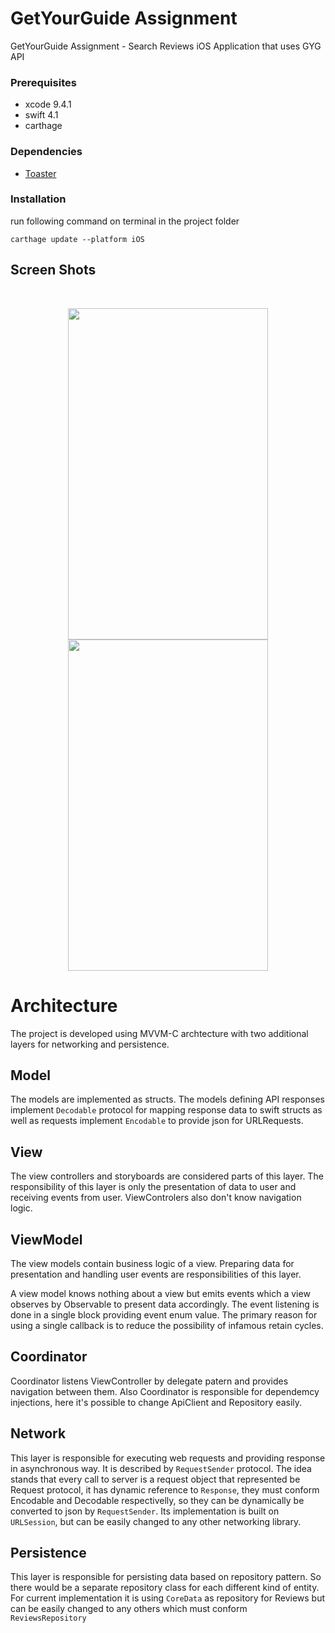 # GetYourGuide Assignment

GetYourGuide Assignment - Search Reviews iOS Application that uses GYG API

### Prerequisites

- xcode 9.4.1
- swift 4.1
- carthage

### Dependencies
- [Toaster](https://github.com/devxoul/Toaster)

### Installation

run following command on terminal in the project folder
```
carthage update --platform iOS
```

## Screen Shots
<br/>
<p align="center">
<img width="320" height="530" src="/Screenshots/home.png"/>
<img width="320" height="530" src="/Screenshots/favorites.png"/>
<br/>


# Architecture
The project is developed using MVVM-C archtecture with two additional layers for networking and persistence.

## Model

The models are implemented as structs. The models defining API responses implement `Decodable` protocol for mapping response data to swift structs as well as requests implement `Encodable` to provide json for URLRequests.

## View

The view controllers and storyboards are considered parts of this layer. The responsibility of this layer is only the presentation of data to user and receiving events from user. ViewControlers also don't know navigation logic.

## ViewModel

The view models contain business logic of a view. Preparing data for presentation and handling user events are responsibilities of this layer.

A view model knows nothing about a view but emits events which a view observes by Observable to present data accordingly. The event listening is done in a single block providing event enum value. The primary reason for using a single callback is to reduce the possibility of infamous retain cycles.


## Coordinator

 Coordinator listens ViewController by delegate patern and provides navigation between them. Also Coordinator is responsible for dependemcy injections, here it's possible to change ApiClient and Repository easily.

## Network

This layer is responsible for executing web requests and providing response in asynchronous way. It is described by `RequestSender` protocol. The idea stands that every call to server is a request object that represented 
be Request protocol, it has dynamic reference to `Response`, they must conform Encodable and Decodable respectivelly,
so they can be dynamically be converted to json by `RequestSender`. Its implementation is built on `URLSession`, but can be easily changed to any other networking library. 

## Persistence

This layer is responsible for persisting data based on repository pattern. So there would be a separate repository class for each different kind of entity. For current implementation it is using `CoreData` as repository for Reviews but can be easily changed to any others which must conform `ReviewsRepository`

